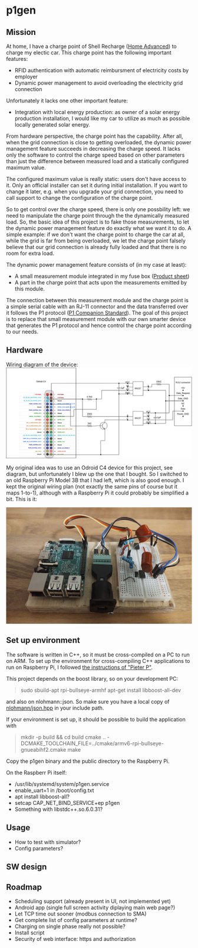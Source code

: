 # p1gen

## Mission

At home, I have a charge point of Shell Recharge ([Home Advanced](https://shellrecharge.com/en-gb/home-charge-points/advanced)) to charge my electic car. This charge point has the following important features:
- RFID authentication with automatic reimbursment of electricity costs by employer
- Dynamic power management to avoid overloading the electricity grid connection

Unfortunately it lacks one other important feature:
- Integration with local energy production: as owner of a solar energy production installation, I would like my car to utilize as much as possible locally generated solar energy.

From hardware perspective, the charge point has the capability. After all, when the grid connection is close to getting overloaded, the dynamic power management feature succeeds in decreasing the charge speed. It lacks only the software to control the charge speed based on other parameters than just the difference between measured load and a statically configured maximum value.

The configured maximum value is really static: users don't have access to it. Only an official installer can set it during initial installation. If you want to change it later, e.g. when you upgrade your grid connection, you need to call support to change the configuration of the charge point.

So to get control over the charge speed, there is only one possbility left: we need to manipulate the charge point through the the dynamically measured load. So, the basic idea of this project is to fake those measurements, to let the dynamic power management feature do exactly what we want it to do. A simple example: if we don't want the charge point to charge the car at all, while the grid is far from being overloaded, we let the charge point falsely believe that our grid connection is already fully loaded and that there is no room for extra load.

The dynamic power management feature consists of (in my case at least):
- A small measurement module integrated in my fuse box ([Product sheet](https://xemex.eu/wp-content/uploads/2021/07/Product-Sheet-CSP1-1.0.pdf))
- A part in the charge point that acts upon the measurements emitted by this module.

The connection between this measurement module and the charge point is a simple serial cable with an RJ-11 connector and the data transferred over it follows the P1 protocol ([P1 Companion Standard](https://www.netbeheernederland.nl/_upload/Files/Slimme_meter_15_a727fce1f1.pdf)). The goal of this project is to replace that small measurement module with our own smarter device that generates the P1 protocol and hence control the charge point according to our needs.  

## Hardware

Wiring diagram of the device:
![Wiring](p1gen.drawio.png)

My original idea was to use an Odroid C4 device for this project, see diagram, but unfortunately I blew up the one that I bought. So I switched to an old Raspberry Pi Model 3B that I had left, which is also good enough. I kept the original wiring plan (not exactly the same pins of course but it maps 1-to-1), although with a Raspberry Pi it could probably be simplified a bit.
This is it:

![Device](pi.png)

## Set up environment

The software is written in C++, so it must be cross-compiled on a PC to run on ARM. To set up the environment for cross-compiling C++ applications to run on Raspberry Pi, I followed [the instructions of "Pieter P"](https://tttapa.github.io/Pages/Raspberry-Pi/C++-Development-RPiOS/).

This project depends on the boost library, so on your development PC:
> sudo sbuild-apt rpi-bullseye-armhf apt-get install libboost-all-dev

and also on nlohmann::json. So make sure you have a local copy of [nlohmann/json.hpp](https://raw.githubusercontent.com/nlohmann/json/develop/single_include/nlohmann/json.hpp) in your include path.

If your environment is set up, it should be possible to build the application with
> mkdir -p build && cd build
> cmake .. -DCMAKE_TOOLCHAIN_FILE=../cmake/armv6-rpi-bullseye-gnueabihf2.cmake
> make

Copy the p1gen binary and the public directory to the Raspberry Pi.

On the Raspberr Pi itself:
- /usr/lib/systemd/system/p1gen.service
- enable_uart=1 in /boot/config.txt
- apt install libboost-all?
- setcap CAP\_NET\_BIND_SERVICE+ep p1gen
- Something with libstdc++.so.6.0.31?

## Usage

- How to test with simulator?
- Config parameters?

## SW design

## Roadmap

- Scheduling support (already present in UI, not implemented yet)
- Android app (single full screen activity diplaying main web page?)
- Let TCP time out sooner (modbus connection to SMA)
- Get complete list of config parameters at runtime?
- Charging on single phase really not possible?
- Install script
- Security of web interface: https and authorization

